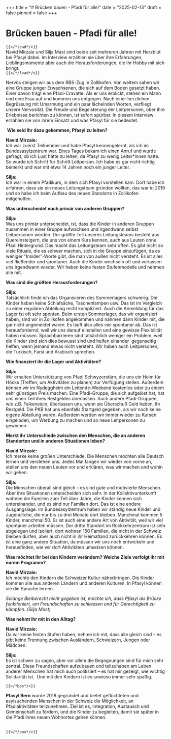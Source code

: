 +++
title = "# Brücken bauen - Pfadi für alle!"
date = "2025-02-13"
draft = false
pinned = false
+++
# Brücken bauen - Pfadi für alle!

`{{</*lead*/>}}`\
Navid Mirzaie und Silja Mast sind beide seit mehreren Jahren mit Herzblut bei
Pfasyl dabei. Im Interview erzählen sie über ihre Erfahrungen,
Lieblingsmomente aber auch die Herausforderungen, die ihr Hobby
mit sich bringt.\
`{{</*/lead*/>}}`

Nervös steigen wir aus dem RBS-Zug in Zollikofen. Von weitem sahen wir eine Gruppe junger Erwachsenen, die sich auf dem Boden gesetzt haben. Einer davon trägt eine Pfadi-Cravatte. Als er uns erblickt, stehen ein Mann und eine Frau auf und kommen uns entgegen. Nach einer herzlichen Begrüssung mit Umarmung und ein paar lächelnden Worten, verfliegt unsere Nervosität. Die Freude und Begeisterung der Leitpersonen, über ihre Erlebnisse berichten zu können, ist sofort spürbar. In diesem Interview erzählen sie von ihrem Einsatz und was Pfasyl für sie bedeutet.

 **Wie seid ihr dazu gekommen, Pfasyl zu leiten?**

**Navid Mirzaie:**\
Ich war zuerst Teilnehmer und habe Pfasyl kennengelernt, als ich im Bundesasylzentrum war. Eines Tages bekam ich einen Anruf und wurde gefragt, ob ich Lust hätte zu leiten, da Pfasyl zu wenig Leiter*innen hatte. So wurde ich Schritt für Schritt Leitperson. Ich habe es gar nicht richtig bemerkt und war mit etwa 14 Jahren noch ein junger Leiter.

**Silja:**\
Ich war in einem Pfadikurs, in dem sich Pfasyl vorstellen kam. Dort habe ich erfahren, dass sie ein neues Leitungsteam gründen wollten, das war in 2019 und so habe ich beim Aufbau des neuen Standorts in Zollikofen mitgeholfen.

**Was unterscheidet euch primär von anderen Gruppen?**

**Silja:**\
Was uns primär unterscheidet, ist, dass die Kinder in anderen Gruppen zusammen in einer Gruppe aufwachsen und irgendwann selbst Leitpersonen werden. Der größte Teil unseres Leitungsteams besteht aus Quereinsteigern, die uns von einem Kurs kennen, auch aus Leuten ohne Pfadi Hintergrund. Das macht das Leitungsteam sehr offen. Es gibt nicht so viele Rituale, die es schwer machen, sich in die Gruppe einzufügen, da es weniger "Insider"-Worte gibt, die man von außen nicht versteht. Es ist alles viel fließender und spontaner. Auch die Kinder wechseln oft und verlassen uns irgendwann wieder. Wir haben keine festen Stufenmodelle und nehmen alle mit.

**Was sind die größten Herausforderungen?**

**Silja:**\
Tatsächlich finde ich das Organisieren des Sommerlagers schwierig. Die Kinder haben keine Schlafsäcke, Taschenlampen usw. Das ist im Vergleich zu einer regulären Abteilung recht kompliziert. Auch die Anmeldung für das Lager ist oft sehr spontan. Beim ersten Sommerlager, das wir organisiert haben, sind wir in Zollikofen angekommen und nahmen dann Kinder mit, die gar nicht angemeldet waren. Es läuft also alles viel spontaner ab. Das ist herausfordernd, weil wir uns darauf einstellen und eine gewisse Flexibilität haben müssen. Sprachbarrieren sind tatsächlich weniger ein Problem, weil die Kinder sind sich dies bewusst sind und helfen einander  gegenseitig helfen, wenn jemand etwas nicht versteht. Wir haben auch Leitpersonen, die Türkisch, Farsi und Arabisch sprechen.

**Wie finanziert ihr die Lager und Aktivitäten?**

**Silja:**\
Wir erhalten Unterstützung von Pfadi Schwyzerstärn, die uns ein Heim für Höcks (Treffen, um Aktivitäten zu planen) zur Verfügung stellen. Außerdem können wir im Nydeggheim ein Leitende-Weekend kostenlos oder zu einem sehr günstigen Preis machen. Eine Pfadi-Gruppe, die sich aufgelöst hat, hat uns einen Teil ihres Restgeldes überlassen. Auch andere Pfadi-Gruppen, wie z.B. Falkenstein, überlassen uns, wenn sie Überschuß Geld haben, ihr Restgeld. Die PKB hat uns ebenfalls Startgeld gegeben, als wir noch keine eigene Abteilung waren. Außerdem werden wir immer wieder zu Kursen eingeladen, um Werbung zu machen und so neue Leitpersonen zu gewinnen.

**Merkt ihr Unterschiede zwischen den Menschen, die an anderen Standorten und in anderen Situationen leben?**

**Navid Mirzaie:**\
Ich merke keine großen Unterschiede. Die Menschen möchten alle Deutsch lernen und verstehen uns. Jedes Mal fangen wir wieder von vorne an, stellen uns den neuen Leuten vor und erklären, was wir machen und wohin wir gehen.

**Silja:**\
Die Menschen überall sind gleich – es sind gute und motivierte Menschen. Aber ihre Situationen unterscheiden sich sehr. In der Kollektivunterkunft wohnen die Familien zum Teil über Jahre, die Kinder kennen sich untereinander, und es sind nur Familien dort. Das ist eine andere Ausgangslage. Im Bundesasylzentrum haben wir ständig neue Kinder und Jugendliche, die nur bis zu drei Monate dort bleiben. Manchmal kommen 5 Kinder, manchmal 50. Es ist auch eine andere Art von Aktivität, weil wir viel spontaner arbeiten müssen. Der dritte Standort im Rückkehrzentrum ist sehr abgelegen und isoliert, dort wohnen 150 Familien, die nicht in der Schweiz bleiben dürfen, aber auch nicht in ihr Heimatland zurückkehren können. Es ist eine ganz andere Situation, da müssen wir uns noch entwickeln und herausfinden, wie wir dort Aktivitäten umsetzen können.

**Was möchtet ihr bei den Kindern verändern? Welche Ziele verfolgt ihr mit eurem Programm?**

**Navid Mirzaie:**\
Ich möchte den Kindern die Schweizer Kultur näherbringen. Die Kinder kommen alle aus anderen Ländern und anderen Kulturen. In Pfasyl können sie die Sprache lernen. 

*Solange Bleiberecht nicht gegeben ist, möchte ich, dass Pfasyl als Brücke funktioniert, um Freundschaften zu schliessen und für Gerechtigkeit zu kämpfen. (Silja Mast)*

**Was nehmt ihr mit in den Alltag?**

**Navid Mirzaie:**\
Da wir keine festen Stufen haben, nehme ich mit, dass alle gleich sind – es gibt keine Trennung zwischen Ausländern, Schweizern, Jungen oder Mädchen.

**Silja:**\
Es ist schwer zu sagen, aber vor allem die Begegnungen sind für mich sehr zentral. Diese Freundschaften aufzubauen und teilzuhaben am Leben anderer Menschen hat mich auch politisiert – es hat mir gezeigt, wie wichtig Solidarität ist.  Und mit den Kindern ist es sowieso immer sehr spaßig.

`{{</*box*/>}}`

**Pfasyl Bern** wurde 2018 gegründet und bietet geflüchteten und asylsuchenden Menschen in der Schweiz die Möglichkeit, an Pfadiaktivitäten teilzunehmen. Ziel ist es, Integration, Austausch und Gemeinschaft zu fördern, und die Kinder zu begleiten, damit sie später in die Pfadi ihres neuen Wohnortes gehen können.

\
`{{</*/box*/>}}`